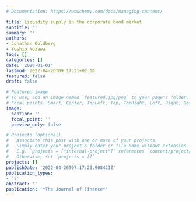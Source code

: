 ```yaml
---
# Documentation: https://wowchemy.com/docs/managing-content/

title: Liquidity supply in the corporate bond market
subtitle: ''
summary: ''
authors:
- Jonathan Goldberg
- Yoshio Nozawa
tags: []
categories: []
date: '2020-01-01'
lastmod: 2022-04-26T09:17:21+02:00
featured: false
draft: false

# Featured image
# To use, add an image named `featured.jpg/png` to your page's folder.
# Focal points: Smart, Center, TopLeft, Top, TopRight, Left, Right, BottomLeft, Bottom, BottomRight.
image:
  caption: ''
  focal_point: ''
  preview_only: false

# Projects (optional).
#   Associate this post with one or more of your projects.
#   Simply enter your project's folder or file name without extension.
#   E.g. `projects = ["internal-project"]` references `content/project/deep-learning/index.md`.
#   Otherwise, set `projects = []`.
projects: []
publishDate: '2022-04-26T07:17:20.908421Z'
publication_types:
- '2'
abstract: ''
publication: '*The Journal of Finance*'
---
```

